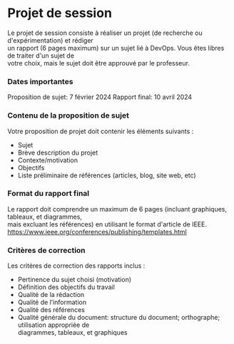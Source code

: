 # Projet de session

Le projet de session consiste à réaliser un projet (de recherche ou d'expérimentation) et rédiger   
un rapport (6 pages maximum) sur un sujet lié à DevOps. Vous êtes libres de traiter d'un sujet de  
votre choix, mais le sujet doit être approuvé par le professeur.

### Dates importantes
Proposition de sujet: 7 février 2024
Rapport final: 10 avril 2024

### Contenu de la proposition de sujet
Votre proposition de projet doit contenir les éléments suivants :
- Sujet
- Brève description du projet
- Contexte/motivation
- Objectifs
- Liste préliminaire de références (articles, blog, site web, etc)

### Format du rapport final
Le rapport doit comprendre un maximum de 6 pages (incluant graphiques, tableaux, et diagrammes,  
mais excluant les références) en utilisant le format d'article de IEEE.
https://www.ieee.org/conferences/publishing/templates.html

### Critères de correction
Les critères de correction des rapports inclus : 
- Pertinence du sujet choisi (motivation)
- Définition des objectifs du travail
- Qualité de la rédaction
- Qualité de l’information
- Qualité des références
- Qualité générale du document: structure du document; orthographe; utilisation appropriée de  
diagrammes, tableaux, et graphiques